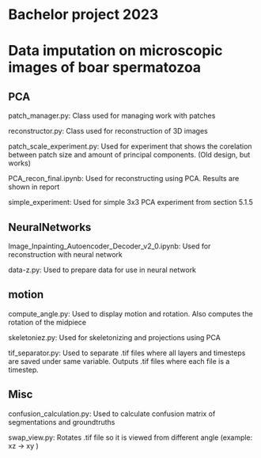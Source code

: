 # Bachelor project 2023
# Data imputation on microscopic images of boar spermatozoa


## PCA
patch_manager.py: Class used for managing work with patches

reconstructor.py: Class used for reconstruction of 3D images

patch_scale_experiment.py: Used for experiment that shows the corelation between patch size and amount of principal components. (Old design, but works) 

PCA_recon_final.ipynb: Used for reconstructing using PCA. Results are shown in report 

simple_experiment: Used for simple 3x3 PCA experiment from section 5.1.5

## NeuralNetworks

Image_Inpainting_Autoencoder_Decoder_v2_0.ipynb: Used for reconstruction with neural network

data-z.py: Used to prepare data for use in neural network

## motion

compute_angle.py: Used to display motion and rotation. Also computes the rotation of the midpiece

skeletoniez.py: Used for skeletonizing and projections using PCA

tif_separator.py: Used to separate .tif files where all layers and timesteps are saved under same variable. Outputs .tif files where each file is a timestep.

## Misc
confusion_calculation.py: Used to calculate confusion matrix of segmentations and groundtruths

swap_view.py: Rotates .tif file so it is viewed from different angle (example: xz -> xy )

